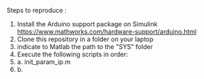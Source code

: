 Steps to reproduce : 
1. Install the Arduino support package on Simulink https://www.mathworks.com/hardware-support/arduino.html
2. Clone this repository in a folder on your laptop
3. indicate to Matlab the path to the "SYS" folder
4. Execute the following scripts in order:
5.   a. init_param_ip.m
6.   b. 

